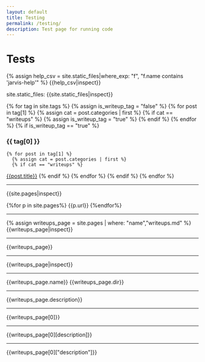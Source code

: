 ```yaml
---
layout: default
title: Testing
permalink: /testing/
description: Test page for running code
---
```


# Tests

{% assign help_csv = site.static_files|where_exp: "f", "f.name contains 'jarvis-help'" %}
{{help_csv|inspect}}

site.static_files:
{{site.static_files|inspect}}

{% for tag in site.tags %}
  {% assign is_writeup_tag = "false" %}
  {% for post in tag[1] %}
    {% assign cat = post.categories | first %}
    {% if cat == "writeups" %}
      {% assign is_writeup_tag = "true" %}
    {% endif %}
  {% endfor %}
  {% if is_writeup_tag == "true" %}
### {{ tag[0] }}
    {% for post in tag[1] %}
      {% assign cat = post.categories | first %}
      {% if cat == "writeups" %}
[{{post.title}}]({{post.url}})
      {% endif %}
    {% endfor %}
  {% endif %}
{% endfor %}

---
{{site.pages|inspect}}

{%for p in site.pages%}
{{p.url}}
{%endfor%}

---
{% assign writeups_page = site.pages | where: "name","writeups.md" %}
{{writeups_page|inspect}}

---
{{writeups_page}}

---
{{writeups_page|inspect}}

---
{{writeups_page.name}}
{{writeups_page.dir}}

---
{{writeups_page.description}}

---
{{writeups_page[0]}}

---
{{writeups_page[0][description]}}

---
{{writeups_page[0]["description"]}}
